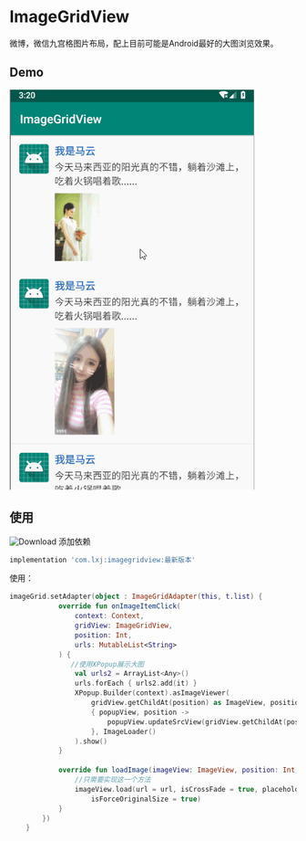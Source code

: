 # ImageGridView
微博，微信九宫格图片布局，配上目前可能是Android最好的大图浏览效果。

## Demo
![](/screenshot/demo.gif)

## 使用
 ![Download](https://api.bintray.com/packages/li-xiaojun/jrepo/imagegridview/images/download.svg)
 添加依赖
 ```groovy
 implementation 'com.lxj:imagegridview:最新版本'
 ```


使用：
```kotlin
imageGrid.setAdapter(object : ImageGridAdapter(this, t.list) {
            override fun onImageItemClick(
                context: Context,
                gridView: ImageGridView,
                position: Int,
                urls: MutableList<String>
            ) {
               //使用XPopup展示大图
                val urls2 = ArrayList<Any>()
                urls.forEach { urls2.add(it) }
                XPopup.Builder(context).asImageViewer(
                    gridView.getChildAt(position) as ImageView, position, urls2,
                    { popupView, position ->
                        popupView.updateSrcView(gridView.getChildAt(position) as ImageView)
                    }, ImageLoader()
                ).show()
            }

            override fun loadImage(imageView: ImageView, position: Int, url: String) {
                //只需要实现这一个方法
                imageView.load(url = url, isCrossFade = true, placeholder = R.drawable.ic_default_color,
                    isForceOriginalSize = true)
            }
        })
    }
```